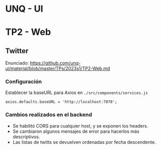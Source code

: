 # UNQ - UI
# TP2 - Web
## Twitter

Enunciado: <https://github.com/unq-ui/material/blob/master/TPs/2023s1/TP2-Web.md>

### Configuración

Establecer la baseURL para Axios en `./src/components/services.js`

```
axios.defaults.baseURL = 'http://localhost:7070';
```

### Cambios realizados en el backend

- Se habilitó CORS para cualquier host, y se exponen los headers.
- Se cambiaron algunos mensajes de error para hacerlos más descriptivos.
- Las listas de twitts se devuelven ordenadas por fecha descendente.